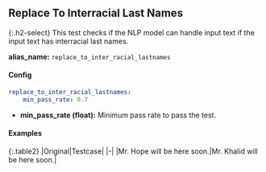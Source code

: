 
## Replace To Interracial Last Names

<div class="main-docs" markdown="1"><div class="h3-box" markdown="1">

{:.h2-select}
This test checks if the NLP model can handle input text if the input text has interracial last names.

**alias_name:** `replace_to_inter_racial_lastnames`

</div><div class="h3-box" markdown="1">

#### Config
```yaml
replace_to_inter_racial_lastnames:
    min_pass_rate: 0.7
```
- **min_pass_rate (float):** Minimum pass rate to pass the test.

#### Examples

{:.table2}
|Original|Testcase|
|-|
|Mr. Hope will be here soon.|Mr. Khalid will be here soon.|



</div></div>